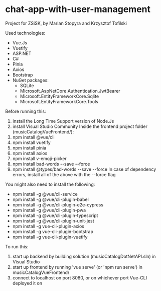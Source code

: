 # chat-app-with-user-management
Project for ZSiSK, by Marian Stopyra and Krzysztof Tofilski


Used technologies:
- Vue.Js
- Vuetify
- ASP.NET
- C#
- Pinia
- Axios
- Bootstrap
- NuGet packages:
    - SQLite
    - Microsoft.AspNetCore.Authentication.JwtBearer
    - Microsoft.EntityFrameworkCore.Sqlite
    - Microsoft.EntityFrameworkCore.Tools



Before running this:
1. install the Long Time Support version of Node.Js
2. install Visual Studio Community
Inside the frontend project folder (musicCatalogVueFrontend/):
3. npm install @vue/cli
4. npm install vuetify
5. npm install pinia
6. npm install axios
7. npm install v-emoji-picker
8. npm install bad-words --save --force
9. npm install @types/bad-words --save --force
In case of dependency errors, install all of the above with the --force flag

You might also need to install the following:
- npm install -g @vue/cli-service
- npm install -g @vue/cli-plugin-babel
- npm install -g @vue/cli-plugin-e2e-cypress
- npm install -g @vue/cli-plugin-pwa
- npm install -g @vue/cli-plugin-typescript
- npm install -g @vue/cli-plugin-unit-jest
- npm install -g vue-cli-plugin-axios
- npm install -g vue-cli-plugin-bootstrap
- npm install -g vue-cli-plugin-vuetify

To run this:
1. start up backend by building solution (musicCatalogDotNetAPI.sln) in Visual Studio
2. start up frontend by running 'vue serve' (or 'npm run serve') in musicCatalogVueFrontend/
3. connect to localhost on port 8080, or on whichever port Vue-CLI deployed it on